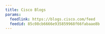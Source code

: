 ```yaml
---
title: Cisco Blogs
params:
  feedlink: https://blogs.cisco.com/feed
  feedid: 85c08cb6666e935859968f66fabaae8b
---
```

